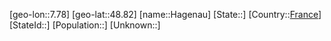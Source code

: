 ﻿---
location: [48.82,7.78]
type: City
tags:
- geo/City


SpocWebEntityId: 30698
isDeleted: false
confidential: public

---
[geo-lon::7.78]
[geo-lat::48.82]
[name::Hagenau]
[State::]
[Country::[France](geo/Continent/Europe/France.md)]
[StateId::]
[Population::]
[Unknown::]

